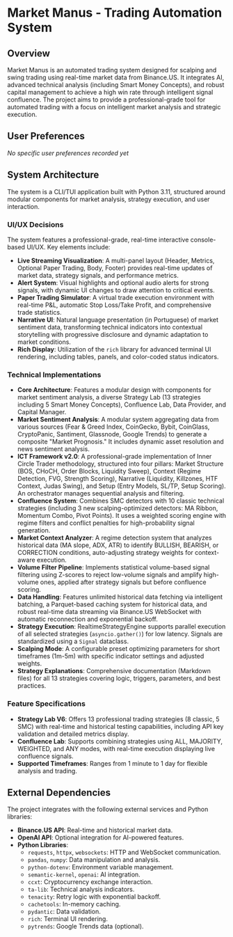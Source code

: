 # Market Manus - Trading Automation System

## Overview
Market Manus is an automated trading system designed for scalping and swing trading using real-time market data from Binance.US. It integrates AI, advanced technical analysis (including Smart Money Concepts), and robust capital management to achieve a high win rate through intelligent signal confluence. The project aims to provide a professional-grade tool for automated trading with a focus on intelligent market analysis and strategic execution.

## User Preferences
*No specific user preferences recorded yet*

## System Architecture
The system is a CLI/TUI application built with Python 3.11, structured around modular components for market analysis, strategy execution, and user interaction.

### UI/UX Decisions
The system features a professional-grade, real-time interactive console-based UI/UX. Key elements include:
- **Live Streaming Visualization**: A multi-panel layout (Header, Metrics, Optional Paper Trading, Body, Footer) provides real-time updates of market data, strategy signals, and performance metrics.
- **Alert System**: Visual highlights and optional audio alerts for strong signals, with dynamic UI changes to draw attention to critical events.
- **Paper Trading Simulator**: A virtual trade execution environment with real-time P&L, automatic Stop Loss/Take Profit, and comprehensive trade statistics.
- **Narrative UI**: Natural language presentation (in Portuguese) of market sentiment data, transforming technical indicators into contextual storytelling with progressive disclosure and dynamic adaptation to market conditions.
- **Rich Display**: Utilization of the `rich` library for advanced terminal UI rendering, including tables, panels, and color-coded status indicators.

### Technical Implementations
- **Core Architecture**: Features a modular design with components for market sentiment analysis, a diverse Strategy Lab (13 strategies including 5 Smart Money Concepts), Confluence Lab, Data Provider, and Capital Manager.
- **Market Sentiment Analysis**: A modular system aggregating data from various sources (Fear & Greed Index, CoinGecko, Bybit, CoinGlass, CryptoPanic, Santiment, Glassnode, Google Trends) to generate a composite "Market Prognosis." It includes dynamic asset resolution and news sentiment analysis.
- **ICT Framework v2.0**: A professional-grade implementation of Inner Circle Trader methodology, structured into four pillars: Market Structure (BOS, CHoCH, Order Blocks, Liquidity Sweep), Context (Regime Detection, FVG, Strength Scoring), Narrative (Liquidity, Killzones, HTF Context, Judas Swing), and Setup (Entry Models, SL/TP, Setup Scoring). An orchestrator manages sequential analysis and filtering.
- **Confluence System**: Combines SMC detectors with 10 classic technical strategies (including 3 new scalping-optimized detectors: MA Ribbon, Momentum Combo, Pivot Points). It uses a weighted scoring engine with regime filters and conflict penalties for high-probability signal generation.
- **Market Context Analyzer**: A regime detection system that analyzes historical data (MA slope, ADX, ATR) to identify BULLISH, BEARISH, or CORRECTION conditions, auto-adjusting strategy weights for context-aware execution.
- **Volume Filter Pipeline**: Implements statistical volume-based signal filtering using Z-scores to reject low-volume signals and amplify high-volume ones, applied after strategy signals but before confluence scoring.
- **Data Handling**: Features unlimited historical data fetching via intelligent batching, a Parquet-based caching system for historical data, and robust real-time data streaming via Binance.US WebSocket with automatic reconnection and exponential backoff.
- **Strategy Execution**: RealtimeStrategyEngine supports parallel execution of all selected strategies (`asyncio.gather()`) for low latency. Signals are standardized using a `Signal` dataclass.
- **Scalping Mode**: A configurable preset optimizing parameters for short timeframes (1m-5m) with specific indicator settings and adjusted weights.
- **Strategy Explanations**: Comprehensive documentation (Markdown files) for all 13 strategies covering logic, triggers, parameters, and best practices.

### Feature Specifications
- **Strategy Lab V6**: Offers 13 professional trading strategies (8 classic, 5 SMC) with real-time and historical testing capabilities, including API key validation and detailed metrics display.
- **Confluence Lab**: Supports combining strategies using ALL, MAJORITY, WEIGHTED, and ANY modes, with real-time execution displaying live confluence signals.
- **Supported Timeframes**: Ranges from 1 minute to 1 day for flexible analysis and trading.

## External Dependencies
The project integrates with the following external services and Python libraries:

- **Binance.US API**: Real-time and historical market data.
- **OpenAI API**: Optional integration for AI-powered features.
- **Python Libraries**:
    - `requests`, `httpx`, `websockets`: HTTP and WebSocket communication.
    - `pandas`, `numpy`: Data manipulation and analysis.
    - `python-dotenv`: Environment variable management.
    - `semantic-kernel`, `openai`: AI integration.
    - `ccxt`: Cryptocurrency exchange interaction.
    - `ta-lib`: Technical analysis indicators.
    - `tenacity`: Retry logic with exponential backoff.
    - `cachetools`: In-memory caching.
    - `pydantic`: Data validation.
    - `rich`: Terminal UI rendering.
    - `pytrends`: Google Trends data (optional).